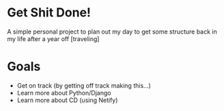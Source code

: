 # Get Shit Done!

A simple personal project to plan out my day to get some structure back in my life after a year off [traveling]

# Goals

* Get on track (by getting off track making this...)
* Learn more about Python/Django
* Learn more about CD (using Netify)